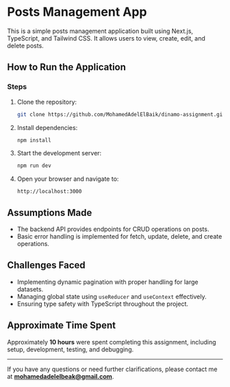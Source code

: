 # Posts Management App

This is a simple posts management application built using Next.js, TypeScript, and Tailwind CSS. It allows users to view, create, edit, and delete posts.

## How to Run the Application

### Steps

1. Clone the repository:

   ```bash
   git clone https://github.com/MohamedAdelElBaik/dinamo-assignment.git
   ```

2. Install dependencies:

   ```bash
   npm install
   ```

3. Start the development server:

   ```bash
   npm run dev
   ```

4. Open your browser and navigate to:
   ```
   http://localhost:3000
   ```

## Assumptions Made

- The backend API provides endpoints for CRUD operations on posts.
- Basic error handling is implemented for fetch, update, delete, and create operations.

## Challenges Faced

- Implementing dynamic pagination with proper handling for large datasets.
- Managing global state using `useReducer` and `useContext` effectively.
- Ensuring type safety with TypeScript throughout the project.

## Approximate Time Spent

Approximately **10 hours** were spent completing this assignment, including setup, development, testing, and debugging.

---

If you have any questions or need further clarifications, please contact me at **mohamedadelelbeak@gmail.com**.
